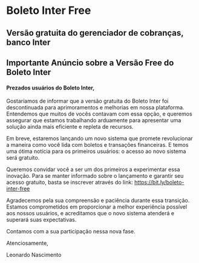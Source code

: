# Boleto Inter Free

## Versão gratuita do gerenciador de cobranças, banco Inter

## Importante Anúncio sobre a Versão Free do Boleto Inter

#### Prezados usuários do Boleto Inter,

Gostaríamos de informar que a versão gratuita do Boleto Inter foi descontinuada para aprimoramentos e melhorias em nossa plataforma. Entendemos que muitos de vocês contavam com essa opção, e queremos assegurar que estamos trabalhando arduamente para apresentar uma solução ainda mais eficiente e repleta de recursos.

Em breve, estaremos lançando um novo sistema que promete revolucionar a maneira como você lida com boletos e transações financeiras. E temos uma ótima notícia para os primeiros usuários: o acesso ao novo sistema será gratuito.

Queremos convidar você a ser um dos primeiros a experimentar essa inovação. Para se manter informado sobre o lançamento e garantir seu acesso gratuito, basta se inscrever através do link: https://bit.ly/boleto-inter-free

Agradecemos pela sua compreensão e paciência durante essa transição. Estamos comprometidos em proporcionar a melhor experiência possível aos nossos usuários, e acreditamos que o novo sistema atenderá e superará suas expectativas.

Contamos com a sua participação nessa nova fase.

Atenciosamente,

Leonardo Nascimento
